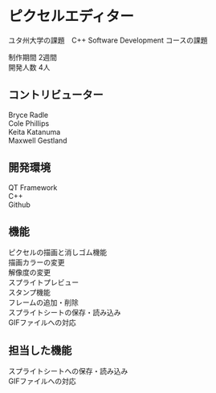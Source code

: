 # ピクセルエディター
ユタ州大学の課題　C++ Software Development コースの課題  

制作期間 2週間  
開発人数 4人

## コントリビューター
Bryce Radle  
Cole Phillips  
Keita Katanuma  
Maxwell Gestland  

## 開発環境
QT Framework  
C++   
Github  

## 機能
ピクセルの描画と消しゴム機能  
描画カラーの変更  
解像度の変更  
スプライトプレビュー  
スタンプ機能  
フレームの追加・削除  
スプライトシートの保存・読み込み  
GIFファイルへの対応  

## 担当した機能
スプライトシートへの保存・読み込み  
GIFファイルへの対応

